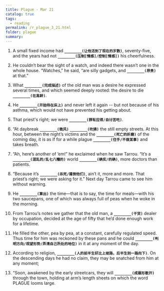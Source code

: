 ```yaml
---
title: Plague - Mar 21
catalog: true
tags: 
  - reading
permalink: /r_plague_3_21.html
folder: plague
summary: 
---
```



1.  A small fixed income had <b data-toggle="tooltip" data-original-title="{{site.data.answers.plag_d_39_a1}}">`________(让他活到了现在的岁数)`</b>, seventy-five, and the years had not <b data-toggle="tooltip" data-original-title="{{site.data.answers.plag_d_39_a2}}">`________(压制[情感]/控制[情感])`</b> his cheerfulness.

2.  He couldn’t bear the sight of a watch, and indeed there wasn’t one in the whole house. “Watches,” he said, “are silly gadgets, and <b data-toggle="tooltip" data-original-title="{{site.data.answers.plag_d_39_b1}}">`________(昂贵)`</b> at that.”

3.  What <b data-toggle="tooltip" data-original-title="{{site.data.answers.plag_d_39_c2}}">`________(完成描述)`</b> of the old man was a desire he expressed several times, and which seemed deeply rooted: the desire to die <b data-toggle="tooltip" data-original-title="{{site.data.answers.plag_d_39_c1}}">`________(在高龄)`</b>.

4.  He <b data-toggle="tooltip" data-original-title="{{site.data.answers.plag_d_39_d1}}">`________(开始待在床上)`</b> and never left it again -- but not because of his asthma, which would not have prevented his getting about.

5.  That priest's right; we were <b data-toggle="tooltip" data-original-title="{{site.data.answers.plag_d_39_e1}}">`________(罪有应得/自讨苦吃)`</b>.

6.  “At daybreak <b data-toggle="tooltip" data-original-title="{{site.data.answers.plag_d_39_f1}}">`________(微风)`</b> <b data-toggle="tooltip" data-original-title="{{site.data.answers.plag_d_39_f2}}">`________(吹拂)`</b> the still empty streets. At this hour, between the night’s victims and the <b data-toggle="tooltip" data-original-title="{{site.data.answers.plag_d_39_f3}}">`________(死亡的折磨)`</b> of the coming day, it is as if for a while plague <b data-toggle="tooltip" data-original-title="{{site.data.answers.plag_d_39_f4}}">`________(住手/不做某事)`</b> and takes breath.

7.  “Ah, here’s another of ’em!” he exclaimed when he saw Tarrou. “It’s a <b data-toggle="tooltip" data-original-title="{{site.data.answers.plag_d_39_g1}}">`________(混乱的/乱七八糟的)`</b> world <b data-toggle="tooltip" data-original-title="{{site.data.answers.plag_d_39_g2}}">`________(确实/的确)`</b>, more doctors than patients.

8.  “Because it’s <b data-toggle="tooltip" data-original-title="{{site.data.answers.plag_d_39_h1}}">`________(杀死/撂倒他们)`</b>, ain’t it, more and more. That priest’s right; we were asking for it.” Next day Tarrou came to see him without warning.

9.  He <b data-toggle="tooltip" data-original-title="{{site.data.answers.plag_d_39_i1}}">`________(算出)`</b> the time—that is to say, the time for meals—with his two saucepans, one of which was always full of peas when he woke in the morning.

10.  From Tarrou’s notes we gather that the old man, a <b data-toggle="tooltip" data-original-title="{{site.data.answers.plag_d_39_j1}}">`________(干货)`</b> dealer by occupation, decided at the age of fifty that he’d done enough work for a lifetime.

11.  He filled the other, pea by pea, at a constant, carefully regulated speed. Thus time for him was reckoned by these pans and he could <b data-toggle="tooltip" data-original-title="{{site.data.answers.plag_d_39_k1}}">`________(判明方向/观望形势/弄清自己所处的地位)`</b> in it at any moment of the day.

12.  According to religion, <b data-toggle="tooltip" data-original-title="{{site.data.answers.plag_d_39_l1}}">`________(人的前半生好比上坡路，后半生则一路向下)`</b>. On the descending days he had no claim, they may be snatched from him at any moment;

13.  “Soon, awakened by the early streetcars, they will <b data-toggle="tooltip" data-original-title="{{site.data.answers.plag_d_39_m1}}">`________(成扇形散开)`</b> through the town, holding at arm’s length sheets on which the word PLAGUE looms large.
